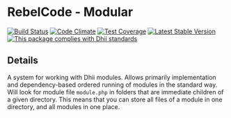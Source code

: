 # RebelCode - Modular

[![Build Status](https://travis-ci.org/RebelCode/modular.svg?branch=develop)](https://travis-ci.org/RebelCode/modular)
[![Code Climate](https://codeclimate.com/github/RebelCode/modular/badges/gpa.svg)](https://codeclimate.com/github/RebelCode/modular)
[![Test Coverage](https://codeclimate.com/github/RebelCode/modular/badges/coverage.svg)](https://codeclimate.com/github/RebelCode/modular/coverage)
[![Latest Stable Version](https://poser.pugx.org/rebelcode/modular/version)](https://packagist.org/packages/rebelcode/modular)
[![This package complies with Dhii standards](https://img.shields.io/badge/Dhii-Compliant-green.svg?style=flat-square)][Dhii]

## Details
A system for working with Dhii modules. Allows primarily implementation and dependency-based ordered running of modules
in the standard way. Will look for module file `module.php` in folders that are immediate children of a given directory.
This means that you can store all files of a module in one directory, and all modules in one place.

[Dhii]: https://github.com/Dhii/dhii
